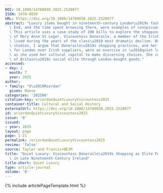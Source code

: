 ```yaml
---
DOI: 10.1080/14780038.2025.2520077
ISSN: 1478-0038
URL: https://doi.org/10.1080/14780038.2025.2520077
abstract: "Luxury items bought in nineteenth-century London\u2019s fashionable West\
  \ End, and the time spent browsing there, were examples of conspicuous consumption.\
  \ This article uses a case-study of 200 bills to explore the shopping preferences\
  \ of Mary Anne St Leger, Viscountess Doneraile, a member of the Irish peerage who\
  \ lived during the years of the class\u2019 most dramatic decline. Building on consumption\
  \ studies, I argue that Doneraile\u2019s shopping practices, and her preference\
  \ for London over Irish suppliers, were an exercise in \u2018quiet luxury\u2019\
  \ as she used her cultural capital to make discerning choices. She curated her membership\
  \ of Britain\u2019s social elite through London-bought goods."
accessed:
- day: 2
  month: 7
  year: 2025
author:
- family: "O\u2019Riordan"
  given: Maeve
categories: '202506'
citation-key: oriordanQuietLuxuryViscountess2025
container-title: Cultural and Social History
externalUrl: https://doi.org/10.1080/14780038.2025.2520077
id: oriordanQuietLuxuryViscountess2025
issue: '0'
issued:
- year: 2025
layout: page
page: 1-21
permalink: /oriordanQuietLuxuryViscountess2025
review: 'false'
source: Taylor and Francis+NEJM
title: "Quiet Luxury: Viscountess Doneraile\u2019s Shopping as Elite Female Identity-Formation\
  \ in Late Nineteenth-Century Ireland"
title-short: Quiet Luxury
type: article-journal
volume: '0'
---
```

{% include articlePageTemplate.html %}